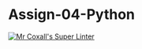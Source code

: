 # Assign-04-Python
[![Mr Coxall's Super Linter](https://github.com/ICS3U-Programming-Patrice-P/Assign-04-Python/workflows/Mr%20Coxall's%20Super%20Linter/badge.svg)](https://github.com/ICS3U-Programming-Patrice-P/Assign-04-Python/actions/)
